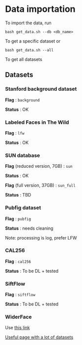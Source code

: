 # Data importation

To import the data, run

```bash get_data.sh --db <db_name>```

To get a specific dataset or

```bash get_data.sh --all```

To get all datasets

## Datasets

### Stanford background dataset

**Flag** : `background`

**Status** : OK

### Labeled Faces in The Wild

**Flag** : `lfw`

**Status** : OK

### SUN database

**Flag** (reduced version, 7GB) : `sun`

**Status** : OK

**Flag** (full version, 37GB) : `sun_full`

**Status** : TBD

### Pubfig dataset

**Flag** : `pubfig`

**Status** : needs cleaning

Note: processing is log, prefer LFW

### CAL256

**Flag** : `cal256`

**Status** : To be DL + tested

### SiftFlow

**Flag** : `siftflow`

**Status** : To be DL + tested


### WiderFace

Use [this link](https://doc-0g-9c-docs.googleusercontent.com/docs/securesc/i8oca42kgoh15rctb0mj14l4ink70nj2/nh3une2i7k4cvlaesb2fk232lrt7cv1m/1524168000000/13356917703944334611/06186400045040739689/0B6eKvaijfFUDQUUwd21EckhUbWs?e=download)

[Useful page with a lot of datasets](http://homepages.inf.ed.ac.uk/rbf/CVonline/Imagedbase.htm)
